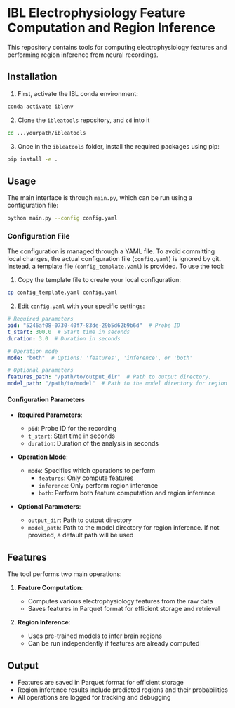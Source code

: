 # IBL Electrophysiology Feature Computation and Region Inference

This repository contains tools for computing electrophysiology features and performing region inference from neural recordings.

## Installation

1. First, activate the IBL conda environment:
```bash
conda activate iblenv
```

2. Clone the `ibleatools` repository, and `cd` into it
```bash
cd ...yourpath/ibleatools
```


3. Once in the `ibleatools` folder, install the required packages using pip:
```bash
pip install -e .
```

## Usage

The main interface is through `main.py`, which can be run using a configuration file:

```bash
python main.py --config config.yaml
```

### Configuration File

The configuration is managed through a YAML file. To avoid committing local changes, the actual configuration file (`config.yaml`) is ignored by git. Instead, a template file (`config_template.yaml`) is provided. To use the tool:

1. Copy the template file to create your local configuration:
```bash
cp config_template.yaml config.yaml
```

2. Edit `config.yaml` with your specific settings:
```yaml
# Required parameters
pid: "5246af08-0730-40f7-83de-29b5d62b9b6d"  # Probe ID
t_start: 300.0  # Start time in seconds
duration: 3.0  # Duration in seconds

# Operation mode
mode: "both"  # Options: 'features', 'inference', or 'both'

# Optional parameters
features_path: "/path/to/output_dir"  # Path to output directory.
model_path: "/path/to/model"  # Path to the model directory for region inference
```

#### Configuration Parameters

- **Required Parameters**:
  - `pid`: Probe ID for the recording
  - `t_start`: Start time in seconds
  - `duration`: Duration of the analysis in seconds

- **Operation Mode**:
  - `mode`: Specifies which operations to perform
    - `features`: Only compute features
    - `inference`: Only perform region inference
    - `both`: Perform both feature computation and region inference

- **Optional Parameters**:
  - `output_dir`: Path to output directory
  - `model_path`: Path to the model directory for region inference. If not provided, a default path will be used

## Features

The tool performs two main operations:

1. **Feature Computation**:
   - Computes various electrophysiology features from the raw data
   - Saves features in Parquet format for efficient storage and retrieval

2. **Region Inference**:
   - Uses pre-trained models to infer brain regions
   - Can be run independently if features are already computed

## Output

- Features are saved in Parquet format for efficient storage
- Region inference results include predicted regions and their probabilities
- All operations are logged for tracking and debugging
